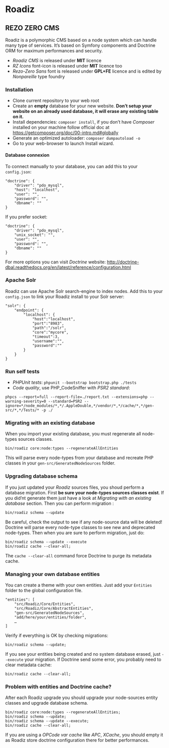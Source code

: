 # Roadiz
## REZO ZERO CMS

Roadiz is a polymorphic CMS based on a node system which can handle many type of services.
It’s based on Symfony components and Doctrine ORM for maximum performances and security.

* *Roadiz CMS* is released under **MIT** licence
* *RZ Icons* font-icon is released under **MIT** licence too
* *Rezo-Zero Sans* font is released under **GPL+FE** licence and is edited by *Nonpareille* type foundry

### Installation

* Clone current repository to your web root
* Create an **empty** database for your new website.
**Don’t setup your website on an already used database, it will erase any existing table on it.**
* Install dependencies: `composer install`, if you don’t have *Composer* installed on your machine
follow official doc at https://getcomposer.org/doc/00-intro.md#globally
* Generate an optimized autoloader: `composer dumpautoload -o`
* Go to your web-browser to launch Install wizard.

#### Database connexion

To connect manually to your database, you can add this to your `config.json`:

```
"doctrine": {
    "driver": "pdo_mysql",
    "host": "localhost",
    "user": "",
    "password": "",
    "dbname": ""
}
```

If you prefer socket:

```
"doctrine": {
    "driver": "pdo_mysql",
    "unix_socket": "",
    "user": "",
    "password": "",
    "dbname": ""
}
```

For more options you can visit *Doctrine* website: http://doctrine-dbal.readthedocs.org/en/latest/reference/configuration.html

### Apache Solr

Roadiz can use Apache Solr search-engine to index nodes.
Add this to your `config.json` to link your Roadiz install to your Solr server:

```
"solr": {
    "endpoint": {
        "localhost": {
            "host":"localhost",
            "port":"8983",
            "path":"/solr",
            "core":"mycore",
            "timeout":3,
            "username":"",
            "password":""
        }
    }
}
```

### Run self tests

* *PHPUnit tests*: `phpunit --bootstrap bootstrap.php ./tests`
* *Code quality*, use PHP_CodeSniffer with *PSR2 standard*:
```
phpcs --report=full --report-file=./report.txt --extensions=php --warning-severity=0 --standard=PSR2 --ignore=*/node_modules/*,*/.AppleDouble,*/vendor/*,*/cache/*,*/gen-src/*,*/Tests/* -p ./
```

### Migrating with an existing database

When you import your existing database, you must regenerate all node-types sources classes.

```
bin/roadiz core:node:types --regenerateAllEntities
```

This will parse every node-types from your database and recreate PHP classes in your `gen-src/GeneratedNodeSources` folder.

### Upgrading database schema

If you just updated your *Roadiz* sources files, you shoud perform a database migration.
First **be sure your node-types sources classes exist**.
If you did’nt generate them just have a look at *Migrating with an existing database* section.
Then you can perform migration :

```
bin/roadiz schema --update
```

Be careful, check the output to see if any node-source data will be deleted!
Doctrine will parse every node-type classes to see new and deprecated node-types.
Then when you are sure to perform migration, just do:

```
bin/roadiz schema --update --execute
bin/roadiz cache --clear-all;
```

The `cache --clear-all` command force Doctrine to purge its metadata cache.

### Managing your own database entities

You can create a theme with your own entities. Just add your `Entities` folder
to the global configuration file.

```
"entities": [
    "src/Roadiz/Core/Entities",
    "src/Roadiz/Core/AbstractEntities",
    "gen-src/GeneratedNodeSources",
    "add/here/your/entities/folder",
    …
]
```

Verify if everything is OK by checking migrations:

```
bin/roadiz schema --update;
```

If you see your entities being created and no system database erased, just `--execute` your migration.
If Doctrine send some error, you probably need to clear metadata cache:

```
bin/roadiz cache --clear-all;
```

### Problem with entities and Doctrine cache?

After each Roadiz upgrade you should upgrade your node-sources entity classes and upgrade database schema.

```
bin/roadiz core:node:types --regenerateAllEntities;
bin/roadiz schema --update;
bin/roadiz schema --update --execute;
bin/roadiz cache --clear-all;

```

If you are using a *OPCode var cache* like *APC*, *XCache*, you should empty it as Roadiz store doctrine
configuration there for better performances.

